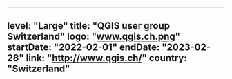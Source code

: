 
---
level: "Large"
title: "QGIS user group Switzerland"
logo: "www.qgis.ch.png"
startDate: "2022-02-01"
endDate: "2023-02-28"
link: "http://www.qgis.ch/"
country: "Switzerland"
---
